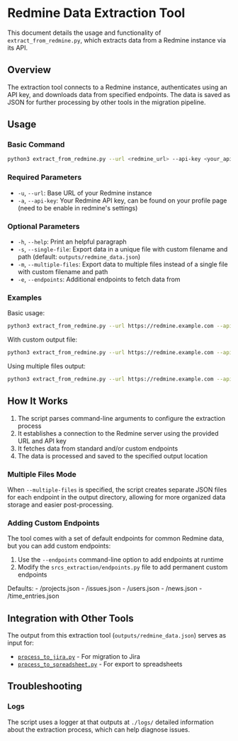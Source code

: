 # Redmine Data Extraction Tool

This document details the usage and functionality of `extract_from_redmine.py`, which extracts data from a Redmine instance via its API.

## Overview

The extraction tool connects to a Redmine instance, authenticates using an API key, and downloads data from specified endpoints. The data is saved as JSON for further processing by other tools in the migration pipeline.

## Usage

### Basic Command

```bash
python3 extract_from_redmine.py --url <redmine_url> --api-key <your_api_key> [OPTIONS]
```

### Required Parameters

- `-u`, `--url`: Base URL of your Redmine instance
- `-a`, `--api-key`: Your Redmine API key, can be found on your profile page (need to be enable in redmine's settings)

### Optional Parameters

- `-h`, `--help`: Print an helpful paragraph
- `-s`, `--single-file`: Export data in a unique file with custom filename and path (default: `outputs/redmine_data.json`)
- `-m`, `--multiple-files`: Export data to multiple files instead of a single file with custom filename and path
- `-e`, `--endpoints`: Additional endpoints to fetch data from

### Examples

Basic usage:
```bash
python3 extract_from_redmine.py --url https://redmine.example.com --api-key abcd1234
```

With custom output file:
```bash
python3 extract_from_redmine.py --url https://redmine.example.com --api-key abcd1234 --single-file single_path/my_project_data.json
```

Using multiple files output:
```bash
python3 extract_from_redmine.py --url https://redmine.example.com --api-key abcd1234 --multiple-files multiple_path/my_
```

## How It Works

1. The script parses command-line arguments to configure the extraction process
2. It establishes a connection to the Redmine server using the provided URL and API key
3. It fetches data from standard and/or custom endpoints
4. The data is processed and saved to the specified output location

### Multiple Files Mode

When `--multiple-files` is specified, the script creates separate JSON files for each endpoint in the output directory, allowing for more organized data storage and easier post-processing.

### Adding Custom Endpoints

The tool comes with a set of default endpoints for common Redmine data, but you can add custom endpoints:

1. Use the `--endpoints` command-line option to add endpoints at runtime
2. Modify the `srcs_extraction/endpoints.py` file to add permanent custom endpoints

Defaults:
	- /projects.json
	- /issues.json
	- /users.json
	- /news.json
	- /time_entries.json

## Integration with Other Tools

The output from this extraction tool (`outputs/redmine_data.json`) serves as input for:

- [`process_to_jira.py`](PROCESS_TO_JIRA.md) - For migration to Jira
- [`process_to_spreadsheet.py`](PROCESS_TO_SPREADSHEET.md) - For export to spreadsheets

## Troubleshooting

### Logs

The script uses a logger at that outputs at `./logs/` detailed information about the extraction process, which can help diagnose issues.
